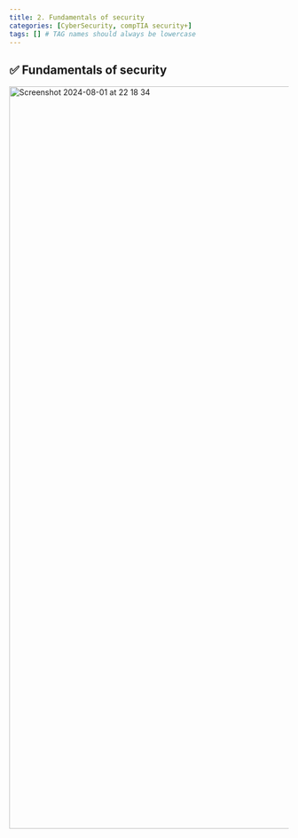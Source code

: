 ```yaml
---
title: 2. Fundamentals of security
categories: [CyberSecurity, compTIA security+]
tags: [] # TAG names should always be lowercase
---
```


## ✅ Fundamentals of security

<img width="1338" alt="Screenshot 2024-08-01 at 22 18 34" src="https://github.com/user-attachments/assets/aa4b8b9c-d1b9-414a-9c6c-be2fa99458e0">
